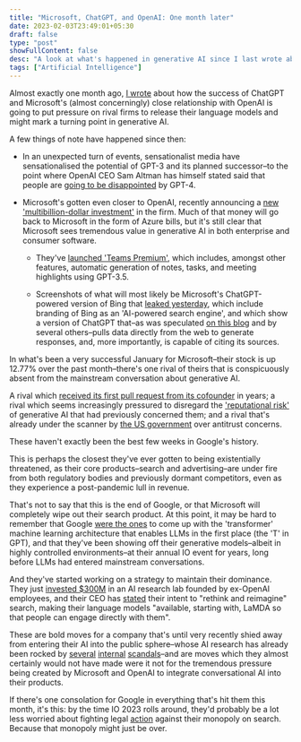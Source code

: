 ```yaml
---
title: "Microsoft, ChatGPT, and OpenAI: One month later"
date: 2023-02-03T23:49:01+05:30
draft: false
type: "post"
showFullContent: false
desc: "A look at what's happened in generative AI since I last wrote about it a month ago, and what it means for big tech."
tags: ["Artificial Intelligence"]
---
```


Almost exactly one month ago, [I wrote](/blog/2023-microsoft-chatgpt-language-bing) about how the success of ChatGPT and Microsoft's (almost concerningly) close relationship with OpenAI is going to put pressure on rival firms to release their language models and might mark a turning point in generative AI.

A few things of note have happened since then:

* In an unexpected turn of events, sensationalist media have sensationalised the potential of GPT-3 and its planned successor–to the point where OpenAI CEO Sam Altman has himself stated said that people are [going to be disappointed](https://www.theverge.com/23560328/openai-gpt-4-rumor-release-date-sam-altman-interview) by GPT-4.

* Microsoft's gotten even closer to OpenAI, recently announcing a [new 'multibillion-dollar investment'](https://www.theverge.com/2023/1/23/23567448/microsoft-openai-partnership-extension-ai) in the firm. Much of that money will go back to Microsoft in the form of Azure bills, but it's still clear that Microsoft sees tremendous value in generative AI in both enterprise and consumer software.
  
  * They've [launched 'Teams Premium'](https://www.theverge.com/2023/2/2/23582610/microsoft-teams-premium-openai-gpt-features), which includes, amongst other features, automatic generation of notes, tasks, and meeting highlights using GPT-3.5.
  
  * Screenshots of what will most likely be Microsoft's ChatGPT-powered version of Bing that [leaked yesterday](https://www.theverge.com/2023/2/3/23584675/microsoft-ai-bing-chatgpt-screenshots-leak), which include branding of Bing as an 'AI-powered search engine', and which show a version of ChatGPT that–as was speculated [on this blog](/blog/2023-microsoft-chatgpt-language-bing) and by several others–pulls data directly from the web to generate responses, and, more importantly, is capable of citing its sources.

In what's been a very successful January for Microsoft–their stock is up 12.77% over the past month–there's one rival of theirs that is conspicuously absent from the mainstream conversation about generative AI.

A rival which [received its first pull request from its cofounder](https://www.forbes.com/sites/richardnieva/2023/01/31/sergey-brin-code-request-lamda/?sh=af267b57ce68) in years; a rival which seems increasingly pressured to disregard the ['reputational risk'](https://www.theverge.com/2022/12/14/23508756/google-vs-chatgpt-ai-replace-search-reputational-risk) of generative AI that had previously concerned them; and a rival that's already under the scanner by [the US government](https://www.theverge.com/2023/1/24/23569127/google-advertising-monopoly-antitrust-lawsuit-federal-government) over antitrust concerns.

These haven't exactly been the best few weeks in Google's history.

This is perhaps the closest they've ever gotten to being existentially threatened, as their core products–search and advertising–are under fire from both regulatory bodies and previously dormant competitors, even as they experience a post-pandemic lull in revenue.

That's not to say that this is the end of Google, or that Microsoft will completely wipe out their search product. At this point, it may be hard to remember that Google [were the ones](https://ai.googleblog.com/2017/08/transformer-novel-neural-network.html) to come up with the 'transformer' machine learning architecture that enables LLMs in the first place (the 'T' in GPT), and that they've been showing off their generative models–albeit in highly controlled environments–at their annual IO event for years, long before LLMs had entered mainstream conversations.

And they've started working on a strategy to maintain their dominance. They just [invested $300M](https://finance.yahoo.com/news/google-invests-almost-400-million-184850399.html) in an AI research lab founded by ex-OpenAI employees, and their CEO has [stated](https://abc.xyz/investor/static/pdf/2022_Q4_Earnings_Transcript.pdf?cache=c632791) their intent to "rethink and reimagine" search, making their language models "available, starting with, LaMDA so that people can engage directly with them".

These are bold moves for a company that's until very recently shied away from entering their AI into the public sphere–whose AI research has already been rocked by [several](https://www.theguardian.com/technology/2022/jul/23/google-fires-software-engineer-who-claims-ai-chatbot-is-sentient) [internal](https://www.theverge.com/2020/12/3/22150355/google-fires-timnit-gebru-facial-recognition-ai-ethicist) [scandals](https://www.theguardian.com/technology/2021/feb/04/google-timnit-gebru-ai-engineers-quit)–and are moves which they almost certainly would not have made were it not for the tremendous pressure being created by Microsoft and OpenAI to integrate conversational AI into their products.

If there's one consolation for Google in everything that's hit them this month, it's this: by the time IO 2023 rolls around, they'd probably be a lot less worried about fighting legal [action](https://www.justice.gov/opa/pr/justice-department-sues-google-monopolizing-digital-advertising-technologies) against their monopoly on search. Because that monopoly might just be over.

